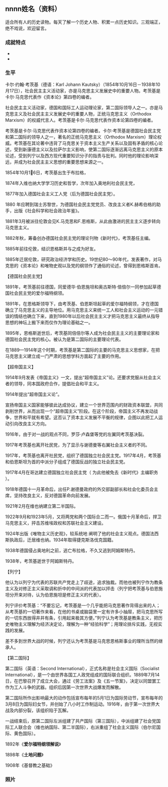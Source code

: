 ## nnnn姓名（资料）

适合所有人的历史读物。每天了解一个历史人物、积累一点历史知识。三观端正，绝不戏说，欢迎留言。  

### 成就特点

- ​
- ​


### 生平

卡尔·约翰·考茨基（德语：Karl Johann Kautsky）（1854年10月16日－1938年10月17日），社会民主主义活动家，亦是马克思主义发展史中的重要人物。考茨基是卡尔·马克思代表作《资本论》第四卷的编者。



社会民主主义活动家，德国和国际工人运动理论家，第二国际领导人之一。亦是马克思主义及社会民主主义发展史中的重要人物，正统马克思主义（Orthodox Marxism）的权威代言人。考茨基是卡尔·马克思代表作资本论第四卷的编者。

考茨基是卡尔·马克思代表作资本论第四卷的编者。卡尔·考茨基是德国社会民主党和第二国际的领导人之一，著名的正统马克思主义（Orthodox Marxism）理论权威。考茨基在其论著中违背了马克思关于资本主义生产关系以及固有矛盾的核心论述，受到新康德主义以及拉萨尔主义影响，使第二国际逐渐远离马克思主义的原本论述，受到列宁以及西方现代重要知识分子的指责与批判。同时他的理论影响深远，并成为社会民主主义思想的重要思想来源之一。







1854年10月16日，考茨基出生于布拉格，

1874年入维也纳大学学习历史和哲学，次年加入奥地利社会民主党，

1877年加入德国社会主义工人党（后为德国社会民主党）。

1880 年应聘到瑞士苏黎世，为德国社会民主党党员、改良主义者K.赫希伯格的助手，出版《社会科学和社会政治年鉴》。



1881年3月被派往伦敦会见K.马克思和F.恩格斯，从此由激进的民主主义逐步转向马克思主义。

1882年秋，筹备创办德国社会民主党的理论刊物《新时代》，考茨基任主编。

1885年前往伦敦，结识恩格斯并与之成为好友。

1885年迁居伦敦，研究政治经济学和历史。19世纪80～90年代，发表著作，对马克思的《资本论》和唯物史观以及党的纲领作了通俗的论述，曾得到恩格斯首肯。



【德国社会民主党】

1891年，考茨基前往德国，同爱德华·伯恩施坦和奥古斯特·倍倍尔一同参加起草德国社会民主党的爱尔福特纲领。

1891年，在恩格斯领导下，由考茨基、伯恩斯坦起草的爱尔福特纲领，才在德国确立了马克思主义的主导地位。用马克思主义来统一工人和社会主义运动的一元错误的情结也确立下来，直到1980年以后社会民主主义才把马克思主义最终从指导思想的神坛上搬下来而仅作为理论基础之一。

1895年，恩格斯逝世后，考茨基同倍倍尔等人成为社会民主主义的主要理论家和德国社会民主党的核心。被认为是第二国际的主要理论代表。

在1889—1914年这个时期，考茨基是第二国际的主要的马克思主义思想家，在把马克思主义建立成一门严肃的思想学科方面起了主要的作用。

【超帝国主义】

1914年9月发表《帝国主义》一文，提出“超帝国主义”论。还要求党服从社会主义者的领导，同本国政府合作，提倡社会和平主义。

1914年提出“超帝国主义论”。

宣扬帝国主义国家能够彼此达成协议，建立一个世界范围内的财政资本联盟，共同剥削世界，从而出现一个“超帝国主义”阶段。在这个阶段，帝国主义不再发动战争，世界和平就有希望。这否认了资本主义发展不平衡的规律，企图以此把工人运动引向改良主义方向。



1916年，由于对一战的观点不同，罗莎·卢森堡等党的左翼同考茨基决裂。

1917年考茨基也离开社民党，为了显示与谢德曼等右翼社会主义者的不同。

1917年，考茨基也离开社民党，组织了德国独立社会民主党。1917年4月，考茨基和伯恩斯坦为首的中派分子组成了德国反战的独立社会民主党。

1917年4月在哥达建立德国独立社会民主党（ 为此他被免去《新时代》主编职务 ）。

1918年德国十一月革命后，出任P.谢德曼政府的外交部副部长和社会化委员会主席，坚持改良主义，反对德国革命向前发展。



1921年2月在维也纳建立第二半国际。

1922年9月和1923年5月，又将两党和两个国际合二而一。俄国十月革命后，捍卫马克思主义，抨击苏维埃政权和苏联社会主义建设。



1924年出版《唯物主义历史观》，较系统地 阐明了他的社会主义观点。德国法西斯执政后，迁居维也纳。1934年取得捷克斯洛伐克国籍。



1938年德国侵占奥地利之前，逃亡布拉格，不久又逃到阿姆斯特丹。

1938年，考茨基逝世于阿姆斯特丹。

【列宁】

他认为以列宁为代表的苏联共产党走上了歧途，追求独裁。而他也被列宁作为教条主义及对修正主义采取调和折中的中间派的代表加以抨击（列宁把考茨基与伯恩施坦分开来对待，认为伯恩施坦是修正主义的代表）。

列宁评价考茨基：“不要忘记，考茨基是一个几乎能把马克思著作背得出来的人；从考茨基的一切著作来看，在他的书桌或脑袋里一定有许多小抽屉，把马克思所写的一切东西放得井井有条，引用起来极其方便。”列宁认为考茨基是教条主义，把历史唯物主义理解为经济决定论，理解为一种“经验科学”；用理论排斥实践，无视实践的发展。



差不多到世界大战的时候，列宁还认为考茨基是马克思恩格斯事业的理所当然的继承人。



【第二国际】

第二国际（英语：Second International），正式名称是社会主义国际（Socialist International），是一个由世界各国工人政党组成的国际联合组织。1889年7月14日，在巴黎召开了成立大会，通过《劳工法案》及《五一节案》，决定以同盟罢工作为工人斗争的武器。组织后因第一次世界大战爆发而解散。

第二国际所作出影响最大的动作包括宣布每年的5月1日为国际劳动节，宣布每年的3月8日为国际妇女节，并创始了八小时工作制运动。1916年，由于第一次世界大战及内部分裂，该组织陷于瓦解。

一战结束后，原第二国际左派组建了共产国际（第三国际），中派组建了社会党国际工人联合会（维也纳国际、第二半国际），右派重组了社会主义国际（伯尔尼国际、黄色国际）。



1892年《**爱尔福特纲领解说**》

1898年《**土地问题**》

1908年《基督教之基础》

### 照片

